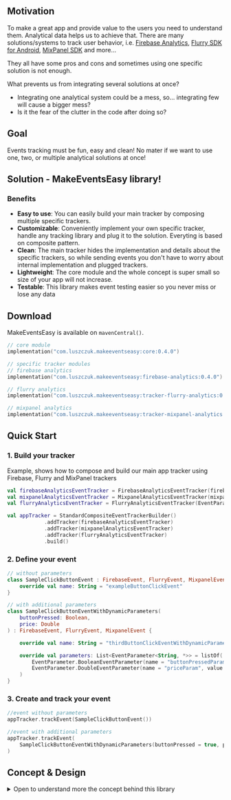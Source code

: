 ## Motivation
To make a great app and provide value to the users you need to understand them. Analytical data helps us to achieve that.
There are many solutions/systems to track user behavior, i.e. [Firebase Analytics](https://firebase.google.com/docs/analytics), [Flurry SDK for Android](https://developer.yahoo.com/flurry/docs/integrateflurry/android/), [MixPanel SDK](https://developer.mixpanel.com/docs/android) and more...

They all have some pros and cons and sometimes using one specific solution is not enough.

What prevents us from integrating several solutions at once?
- Integrating one analytical system could be a mess, so... integrating few will cause a bigger mess?
- Is it the fear of the clutter in the code after doing so?

## Goal
Events tracking must be fun, easy and clean! No mater if we want to use one, two, or multiple analytical solutions at once!

## Solution - MakeEventsEasy library!
### Benefits
- **Easy to use**: You can easily build your main tracker by composing multiple specific trackers. 
- **Customizable**: Conveniently implement your own specific tracker, handle any tracking library and plug it to the solution. Everyting is based on composite pattern.
- **Clean**: The main tracker hides the implementation and details about the specific trackers, so while sending events you don't have to worry about internal implementation and plugged trackers. 
- **Lightweight**: The core module and the whole concept is super small so size of your app will not increase.
- **Testable**: This library makes event testing easier so you never miss or lose any data

## Download
MakeEventsEasy is available on `mavenCentral()`.

```kotlin
// core module
implementation("com.luszczuk.makeeventseasy:core:0.4.0")

// specific tracker modules
// firebase analytics
implementation("com.luszczuk.makeeventseasy:firebase-analytics:0.4.0")

// flurry analytics
implementation("com.luszczuk.makeeventseasy:tracker-flurry-analytics:0.4.0")

// mixpanel analytics
implementation("com.luszczuk.makeeventseasy:tracker-mixpanel-analytics:0.4.0")
```

## Quick Start

### 1. Build your tracker
Example, shows how to compose and build our main app tracker using Firebase, Flurry and MixPanel trackers 
```kotlin
val firebaseAnalyticsEventTracker = FirebaseAnalyticsEventTracker(firebaseAnalyticsInstance, EventParametersToBundleConverter())
val mixpanelAnalyticsEventTracker = MixpanelAnalyticsEventTracker(mixpanelApi, EventParametersToJsonObjectConverter())
val flurryAnalyticsEventTracker = FlurryAnalyticsEventTracker(EventParametersToStringMapConverter())

val appTracker = StandardCompositeEventTrackerBuilder()
            .addTracker(firebaseAnalyticsEventTracker)
            .addTracker(mixpanelAnalyticsEventTracker)
            .addTracker(flurryAnalyticsEventTracker)
            .build()
```

### 2. Define your event
```kotlin
// without parameters
class SampleClickButtonEvent : FirebaseEvent, FlurryEvent, MixpanelEvent {
    override val name: String = "exampleButtonClickEvent"
}

// with additional parameters
class SampleClickButtonEventWithDynamicParameters(
    buttonPressed: Boolean,
    price: Double
) : FirebaseEvent, FlurryEvent, MixpanelEvent {

    override val name: String = "thirdButtonClickEventWithDynamicParameters"

    override val parameters: List<EventParameter<String, *>> = listOf(
        EventParameter.BooleanEventParameter(name = "buttonPressedParam", value = buttonPressed),
        EventParameter.DoubleEventParameter(name = "priceParam", value = price)
    )
}
```

### 3. Create and track your event 
```kotlin
//event without parameters
appTracker.trackEvent(SampleClickButtonEvent())

//event with additional parameters
appTracker.trackEvent(
    SampleClickButtonEventWithDynamicParameters(buttonPressed = true, price = 350.0)
)
```



## Concept & Design
<details>
<summary>Open to understand more the concept behind this library</summary>
<br>
            
### Getting out of the bad
Most of the time when we implement event tracking, i.e. we want to log a button click event in the ViewModel, we just take a specific tracker object and call it, i.e. for Firebase it would be:
```kotlin
class ExampleViewModel @Inject constructor(
   firebaseAnalytics: FirebaseAnalytics,
   ...
) : ViewModel() {

   fun onButtonClick() {
       firebaseAnalytics.logEvent(FirebaseAnalytics.Event.SELECT_ITEM) {
          param(FirebaseAnalytics.Param.ITEM_ID, id)
          param(FirebaseAnalytics.Param.ITEM_NAME, name)
          param(FirebaseAnalytics.Param.CONTENT_TYPE, "image")
      }
      
      // rest of the implementation after this action
   }
   ...
}
```
Cons of this solution?
- tracking code takes a lot of place (we need few lines to just send an event)
- even if we extract this part of code different trackers have different event parameters representation -  types like Bundle, Map<String, Any>, Map<String, String>, etc.
- makes view model harder to test, i.e. Firebase event tracking takes Bundle class as a parameter store
- the bigger the nuber of trackers the more place it will take 

### Good
#### Event
We can think about an Event (no mater which tracking solution we are using) as an enity with the **name** and **parameters list**. Implementation
So we can make an abstraction that Event is a class with name field and parameters list field.
```kotlin
// part of the library code:
interface Event<K, P> {
    val name: K
    val parameters: List<P>
        get() = emptyList()
}
```

#### Tracker
We can think about tracker as an enity which can handle events of the specific type and send them to the analytical servers
```kotlin
// part of the library code:
interface EventTracker<in T : Event<*, *>> {
    fun trackEvent(event: T)
}
```

To define the specific event details (name and parameters) we define specific class which internally holds all the details about the name and the parameters.
```kotlin
class SelectItem(id: String, name: String, type: String): FirebaseEvent {

    override val name: String = FirebaseAnalytics.Event.SELECT_ITEM

    override val parameters: List<EventParameter<String, *>> = listOf(
        EventParameter.StringEventParameter(name = FirebaseAnalytics.Param.ITEM_ID, value = id),
        EventParameter.StringEventParameter(name = FirebaseAnalytics.Param.ITEM_NAME, value = name),
        EventParameter.StringEventParameter(name = FirebaseAnalytics.Param.CONTENT_TYPE, value = type)
    )
}         
```
           
To define the specific tracker we implement the interface and handle the event by converting parameters from base parameters to parameters required by the specific tracker
```kotlin
// part of library code:
class FirebaseAnalyticsEventTracker constructor(
    private val firebaseAnalytics: FirebaseAnalytics,
    private val parametersConverter: EventParametersToBundleConverter
) : EventTracker<FirebaseEvent> {

    override fun trackEvent(event: FirebaseEvent) {
        firebaseAnalytics.logEvent(event.name, parametersConverter.convert(event.parameters))
    }
}
```
              
After that, when we create our composite tracker, we just have to pass our specific event to it         
```kotlin
class ExampleViewModel @Inject constructor(
   appTracker: StandardCompositeEventTracker,
   ...
) : ViewModel() {

   fun onButtonClick() {
       appTracker.trackEvent(SelectItem(id = id, name = name, type = "image"))
      // rest of the implementation after this action
   }
   ...
}
```

Pros of this solution?
- tracking code is a one liner
- we can build our app tracker composing multiple trackers but the tracking part in the ViewModel will not change
- its easy to add unit test here, just mock event tracker and check if `trackEvent` method is called with proper event instance
- composition and tracker preparation is out of our sight, here we only have to create an event and pass it to app tracker 
</details>
